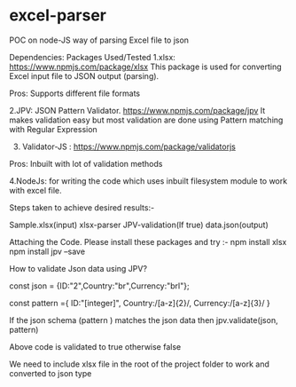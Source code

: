 # excel-parser

POC on node-JS way of parsing  Excel file to json

Dependencies:
Packages Used/Tested
1.xlsx:
 https://www.npmjs.com/package/xlsx
This package is used for converting Excel input file to JSON output (parsing).

Pros: Supports different file formats 



2.JPV: JSON Pattern Validator.
https://www.npmjs.com/package/jpv
It makes validation easy but most validation are done using Pattern matching with Regular Expression


3. Validator-JS :
https://www.npmjs.com/package/validatorjs

Pros: Inbuilt with lot of validation methods

4.NodeJs: for writing the code which uses inbuilt filesystem module to work with excel file.


Steps taken to achieve desired results:-

Sample.xlsx(input)                  xlsx-parser                 JPV-validation(If true)                   data.json(output)

Attaching the Code. Please install these packages and try :-
npm install xlsx
npm install jpv –save


How to validate Json data using JPV?

const json = {ID:"2",Country:"br",Currency:"brl"};

const pattern ={
    ID:"[integer]",
    Country:/[a-z]{2}/,
    Currency:/[a-z]{3}/
}


If the json schema (pattern ) matches the json data then
jpv.validate(json, pattern)

Above code is validated to true otherwise false

We need to include xlsx file in  the root of the project folder to work and converted to json type
